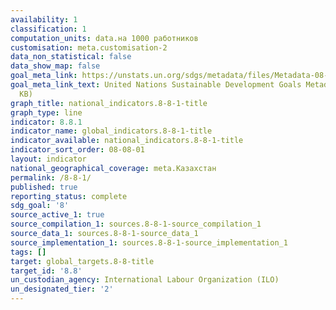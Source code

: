 ```yaml
---
availability: 1
classification: 1
computation_units: data.на 1000 работников
customisation: meta.customisation-2
data_non_statistical: false
data_show_map: false
goal_meta_link: https://unstats.un.org/sdgs/metadata/files/Metadata-08-08-01.pdf
goal_meta_link_text: United Nations Sustainable Development Goals Metadata (PDF 381
  KB)
graph_title: national_indicators.8-8-1-title
graph_type: line
indicator: 8.8.1
indicator_name: global_indicators.8-8-1-title
indicator_available: national_indicators.8-8-1-title
indicator_sort_order: 08-08-01
layout: indicator
national_geographical_coverage: meta.Казахстан
permalink: /8-8-1/
published: true
reporting_status: complete
sdg_goal: '8'
source_active_1: true
source_compilation_1: sources.8-8-1-source_compilation_1
source_data_1: sources.8-8-1-source_data_1
source_implementation_1: sources.8-8-1-source_implementation_1
tags: []
target: global_targets.8-8-title
target_id: '8.8'
un_custodian_agency: International Labour Organization (ILO)
un_designated_tier: '2'
---
```

